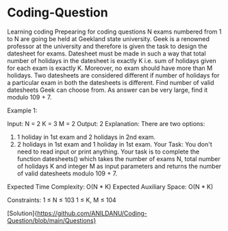 # Coding-Question
Learning coding
Prepearing for coding questions
N exams numbered from 1 to N are going be held at Geekland state university. Geek is a renowned professor at the university and therefore is given the task to design the datesheet for exams. Datesheet must be made in such a way that total number of holidays in the datesheet is exactly K i.e. sum of holidays given for each exam is exactly K. Moreover, no exam should have more than M holidays.
Two datesheets are considered different if number of holidays for a particular exam in both the datesheets is different. Find number of valid datesheets Geek can choose from. 
As answer can be very large, find it modulo 109 + 7.

Example 1:

Input:
N = 2
K = 3
M = 2
Output:
2
Explanation:
There are two options:
1. 1 holiday in 1st exam and 2 holidays 
   in 2nd exam.
2. 2 holidays in 1st exam and 1 holiday
   in 1st exam.
Your Task:
You don't need to read input or print anything. Your task is to complete the function datesheets() which takes the number of exams N, total number of holidays K and integer M as input parameters and returns the number of valid datesheets modulo 109 + 7.

Expected Time Complexity: O(N * K)
Expected Auxiliary Space: O(N * K)

Constraints:
1 ≤ N ≤ 103
1 ≤ K, M ≤ 104

[Solution]{https://github.com/ANILDANU/Coding-Question/blob/main/Questions}
